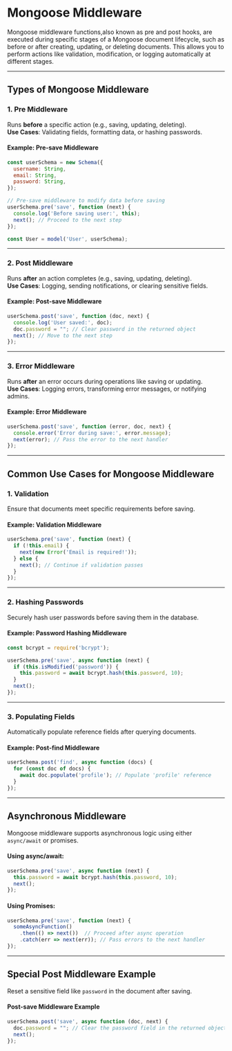 # **Mongoose Middleware**

Mongoose middleware functions,also known as pre and post hooks, are executed during specific stages of a Mongoose document lifecycle, such as before or after creating, updating, or deleting documents. This allows you to perform actions like validation, modification, or logging automatically at different stages.

---

## **Types of Mongoose Middleware**

### 1. **Pre Middleware**
Runs **before** a specific action (e.g., saving, updating, deleting).  
**Use Cases**: Validating fields, formatting data, or hashing passwords.

#### **Example: Pre-save Middleware**
```javascript
const userSchema = new Schema({
  username: String,
  email: String,
  password: String,
});

// Pre-save middleware to modify data before saving
userSchema.pre('save', function (next) {
  console.log('Before saving user:', this);
  next(); // Proceed to the next step
});

const User = model('User', userSchema);
```

---

### 2. **Post Middleware**
Runs **after** an action completes (e.g., saving, updating, deleting).  
**Use Cases**: Logging, sending notifications, or clearing sensitive fields.

#### **Example: Post-save Middleware**
```javascript
userSchema.post('save', function (doc, next) {
  console.log('User saved:', doc);
  doc.password = ""; // Clear password in the returned object
  next(); // Move to the next step
});
```

---

### 3. **Error Middleware**
Runs **after** an error occurs during operations like saving or updating.  
**Use Cases**: Logging errors, transforming error messages, or notifying admins.

#### **Example: Error Middleware**
```javascript
userSchema.post('save', function (error, doc, next) {
  console.error('Error during save:', error.message);
  next(error); // Pass the error to the next handler
});
```

---

## **Common Use Cases for Mongoose Middleware**

### **1. Validation**  
Ensure that documents meet specific requirements before saving.

#### **Example: Validation Middleware**
```javascript
userSchema.pre('save', function (next) {
  if (!this.email) {
    next(new Error('Email is required!'));
  } else {
    next(); // Continue if validation passes
  }
});
```

---

### **2. Hashing Passwords**  
Securely hash user passwords before saving them in the database.

#### **Example: Password Hashing Middleware**
```javascript
const bcrypt = require('bcrypt');

userSchema.pre('save', async function (next) {
  if (this.isModified('password')) {
    this.password = await bcrypt.hash(this.password, 10);
  }
  next();
});
```

---

### **3. Populating Fields**  
Automatically populate reference fields after querying documents.

#### **Example: Post-find Middleware**
```javascript
userSchema.post('find', async function (docs) {
  for (const doc of docs) {
    await doc.populate('profile'); // Populate 'profile' reference
  }
});
```

---

## **Asynchronous Middleware**
Mongoose middleware supports asynchronous logic using either `async/await` or promises.

#### **Using async/await:**
```javascript
userSchema.pre('save', async function (next) {
  this.password = await bcrypt.hash(this.password, 10);
  next();
});
```

#### **Using Promises:**
```javascript
userSchema.pre('save', function (next) {
  someAsyncFunction()
    .then(() => next())  // Proceed after async operation
    .catch(err => next(err)); // Pass errors to the next handler
});
```

---

## **Special Post Middleware Example**  
Reset a sensitive field like `password` in the document after saving.

#### **Post-save Middleware Example**
```javascript
userSchema.post('save', async function (doc, next) {
  doc.password = ""; // Clear the password field in the returned object
  next();
});
```
